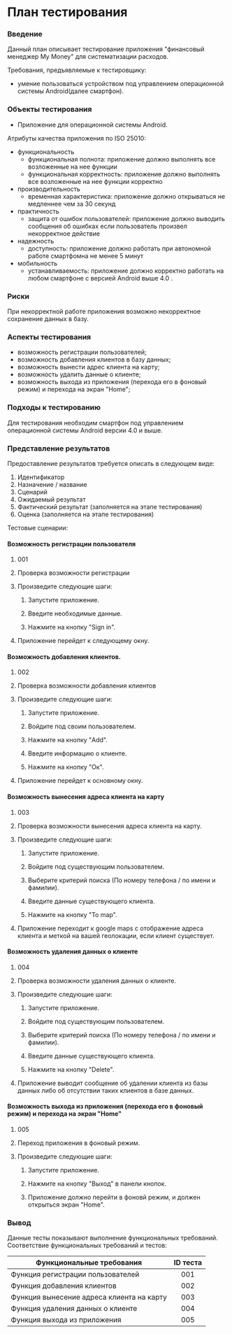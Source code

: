 # План тестирования

### Введение

Данный план описывает тестирование приложения "финансовый менеджер My Money" для систематизации расходов.

Требования, предъявляемые к тестировщику:

* умение пользоваться устройством под управлением операционной системы Android(далее смартфон).

### Объекты тестирования

* Приложение для операционной системы Android.

Атрибуты качества приложения по ISO 25010:

* функциональность
  * функциональная полнота: приложение должно выполнять все возложенные на нее функции
  * функциональная корректность: приложение должно выполнять все возложенные на нее функции корректно
* производительность
  * временная характеристика: приложение должно открываться не медленнее чем за 30 секунд
* практичность
  * защита от ошибок пользователей: приложение должно выводить сообщения об ошибках если пользователь произвел некорректное действие
* надежность
  * доступность: приложение должно работать при автономной работе смартфомна не менее 5 минут
* мобильность
  * устанавливаемость: приложение должно корректно работать на любом смартфоне с версией Android выше 4.0 .

### Риски

При некорректной работе приложения возможно некорректное сохранение данных в базу.

### Аспекты тестирования

* возможность регистрации пользователей;
* возможность добавления клиентов в базу данных;
* возможность вынести адрес клиента на карту;
* возможность удалить данные о клиенте;
* возможность выхода из приложения (перехода его в фоновый режим) и перехода на экран "Home";

### Подходы к тестированию

Для тестирования необходим смартфон под управлением операционной системы Android версии 4.0 и выше.

### Представление результатов

Предоставление результатов требуется описать в следующем виде:

1. Идентификатор
2. Назначение / название
3. Сценарий
4. Ожидаемый результат
5. Фактический результат (заполняется на этапе тестирования)
6. Оценка (заполняется на этапе тестирования)

Тестовые сценарии:

#### Возможность регистрации пользователя

1. 001

2. Проверка возможности регистрации

3. Произведите следующие шаги:

   1. Запустите приложение.

   2. Введите необходимые данные.

   3. Нажмите на кнопку "Sign in".

4. Приложение перейдет к следующему окну.

#### Возможность добавления клиентов.

1. 002
2. Проверка возможности добавления клиентов
3. Произведите следующие шаги:

   1. Запустите приложение.

   2. Войдите под своим пользователем.

   3. Нажмите на кнопку "Add".

   4. Введите информацию о клиенте.
   
   5. Нажмите на кнопку "Ок".

4. Приложение перейдет к основному окну.

####  Возможность вынесения адреса клиента на карту

1. 003
2. Проверка возможности вынесения адреса клиента на карту.
3. Произведите следующие шаги:

   1. Запустите приложение.

   2. Войдите под существующим пользователем.

   3. Выберите критерий поиска (По номеру телефона / по имени и фамилии).

   4. Введите данные существующего клиента.

   5. Нажмите на кнопку "To map".

4. Приложение переходит к google maps с отображение адреса клиента и меткой на вашей геолокации, если клиент существует.

#### Возможность удаления данных о клиенте

1. 004
2. Проверка возможности удаления данных о клиенте.
3. Произведите следующие шаги:

   1. Запустите приложение.

   2. Войдите под существующим пользователем.

   3. Выберите критерий поиска (По номеру телефона / по имени и фамилии).

   4. Введите данные существующего клиента.

   5. Нажмите на кнопку "Delete".

4. Приложение выводит сообщение об удалении клиента из базы данных либо об отсутствии таких клиентов в базе данных.

#### Возможность выхода из приложения (перехода его в фоновый режим) и перехода на экран "Home"

1. 005
2. Переход приложения в фоновый режим.
3. Произведите следующие шаги:

   1. Запустите приложение.

   2. Нажмите на кнопку "Выход" в панели кнопок.

   4. Приложение должно перейти в фоновй режим, и должен открыться экран "Home".

### Вывод

Данные тесты показывают выполнение функциональных требований. Соответствие функциональных требований и тестов:

| Функциональные требования                | ID теста |
| ---------------------------------------- | :------: |
| Функция регистрации пользователей |    001    |
| Функция добавления клиентов |    002    |
| Функция вынесение адреса клиента на карту |    003    |
| Функция удаления данных о клиенте |   004    |
| Функция выхода из приложения |    005    |
